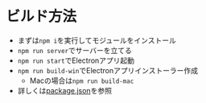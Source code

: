# ビルド方法

- まずは`npm i`を実行してモジュールをインストール
- `npm run server`でサーバーを立てる
- `npm run start`でElectronアプリ起動
- `npm run build-win`でElectronアプリインストーラー作成
  - Macの場合は`npm run build-mac`
- 詳しくは[package.json](./package.json)を参照